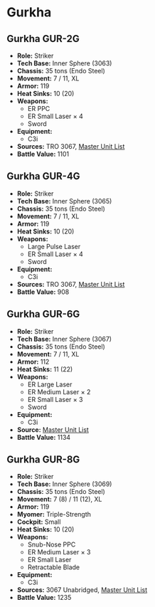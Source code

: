 # Gurkha
## Gurkha GUR-2G
- **Role:** Striker
- **Tech Base:** Inner Sphere (3063)
- **Chassis:** 35 tons (Endo Steel)
- **Movement:** 7 / 11, XL
- **Armor:** 119
- **Heat Sinks:** 10 (20)
- **Weapons:**
  - ER PPC
  - ER Small Laser × 4
  - Sword
- **Equipment:**
  - C3i
- **Sources:** TRO 3067, [Master Unit List](http://masterunitlist.info/Unit/Details/1351/gurkha-gur-2g)
- **Battle Value:** 1101

## Gurkha GUR-4G
- **Role:** Striker
- **Tech Base:** Inner Sphere (3065)
- **Chassis:** 35 tons (Endo Steel)
- **Movement:** 7 / 11, XL
- **Armor:** 119
- **Heat Sinks:** 10 (20)
- **Weapons:**
  - Large Pulse Laser
  - ER Small Laser × 4
  - Sword
- **Equipment:**
  - C3i
- **Sources:** TRO 3067, [Master Unit List](http://masterunitlist.info/Unit/Details/4254/gurkha-gur-4g)
- **Battle Value:** 908

## Gurkha GUR-6G
- **Role:** Striker
- **Tech Base:** Inner Sphere (3067)
- **Chassis:** 35 tons (Endo Steel)
- **Movement:** 7 / 11, XL
- **Armor:** 112
- **Heat Sinks:** 11 (22)
- **Weapons:**
  - ER Large Laser
  - ER Medium Laser × 2
  - ER Small Laser × 3
  - Sword
- **Equipment:**
  - C3i
- **Source:** [Master Unit List](http://masterunitlist.info/Unit/Details/5663/gurkha-gur-6g)
- **Battle Value:** 1134

## Gurkha GUR-8G
- **Role:** Striker
- **Tech Base:** Inner Sphere (3069)
- **Chassis:** 35 tons (Endo Steel)
- **Movement:** 7 (8) / 11 (12), XL
- **Armor:** 119
- **Myomer:** Triple-Strength
- **Cockpit:** Small
- **Heat Sinks:** 10 (20)
- **Weapons:**
  - Snub-Nose PPC
  - ER Medium Laser × 3
  - ER Small Laser
  - Retractable Blade
- **Equipment:**
  - C3i
- **Sources:** 3067 Unabridged, [Master Unit List](http://masterunitlist.info/Unit/Details/5664/gurkha-gur-8g)
- **Battle Value:** 1235

